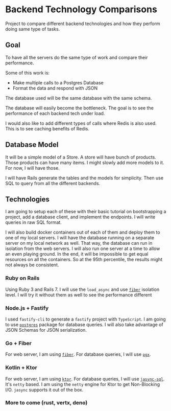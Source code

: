 # Backend Technology Comparisons

Project to compare different backend technologies and how they perform doing same type of tasks.

## Goal

To have all the servers do the same type of work and compare their performance.

Some of this work is:

- Make multiple calls to a Postgres Database
- Format the data and respond with JSON

The database used will be the same database with the same schema.

The database will easily become the bottleneck. The goal is to see the performance of each backend tech under load.

I would also like to add different types of calls where Redis is also used. This is to see caching benefits of Redis.

## Database Model

It will be a simple model of a Store. A store will have bunch of products. Those products can have many items. I might slowly add more models to it. For now, I will have those.

I will have Rails generate the tables and the models for simplicity. Then use SQL to query from all the different backends.

## Technologies

I am going to setup each of these with their basic tutorial on bootstrapping a project, add a database client, and implement the endpoints. I will write queries in raw SQL format.

I will also build docker containers out of each of them and deploy them to one of my local servers. I will have the database running on a separate server on my local network as well. That way, the database can run in isolation from the web servers. I will also run one server at a time to allow an even playing ground. In the end, it will be impossible to get equal resources on all the containers. So at the 95th percentile, the results might not always be consistent.

### Ruby on Rails

Using Ruby 3 and Rails 7. I will use the `load_async` and use [`fiber`](https://blog.saeloun.com/2022/02/23/rails-fiber-safe-connection-pools.html) isolation level. I will try it without them as well to see the performance different

### Node.js + Fastify

I used `fastify-cli` to generate a `fastify` project with `TypeScript`. I am going to use [`postgres`](https://github.com/porsager/postgres) package for database queries. I will also take advantage of JSON Schemas for JSON serialization.

### Go + Fiber

For web server, I am using [`fiber`](https://github.com/gofiber/fiber). For database queries, I will use [`pgx`](https://github.com/jackc/pgx).

### Kotlin + Ktor

For web server, I am using [`ktor`](https://ktor.io). For database queries, I will use [`jasync-sql`](https://github.com/jasync-sql/jasync-sql). It's `netty` based. I am using the `netty` engine for Ktor to get Non-Blocking I/O. `jasync` supports it out of the box.

### More to come (rust, vertx, deno)
